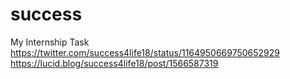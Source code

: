 # success
My Internship Task
https://twitter.com/success4life18/status/1164950669750652929
https://lucid.blog/success4life18/post/1566587319
